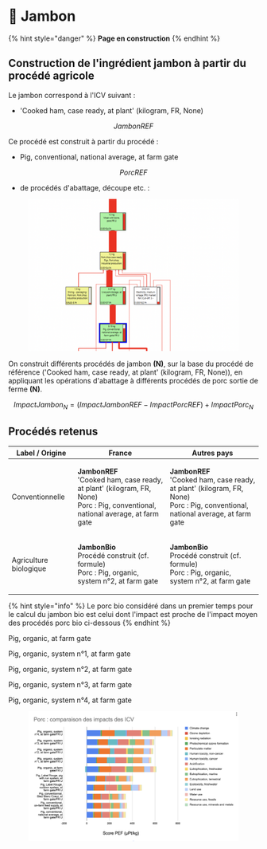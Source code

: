 # 🐖 Jambon



{% hint style="danger" %}
**Page en construction**
{% endhint %}

## Construction de l'ingrédient jambon à partir du procédé agricole

Le jambon correspond à l'ICV suivant :&#x20;

* 'Cooked ham, case ready, at plant' (kilogram, FR, None)

$$
JambonREF
$$

Ce procédé est construit à partir du procédé :&#x20;

* Pig, conventional, national average, at farm gate

$$
PorcREF
$$

* de procédés d'abattage, découpe etc. :

<figure><img src="../../.gitbook/assets/porc.png" alt=""><figcaption></figcaption></figure>

On construit différents procédés de jambon **(N)**, sur la base du procédé de référence ('Cooked ham, case ready, at plant' (kilogram, FR, None)), en appliquant les opérations d'abattage à différents procédés de porc sortie de ferme **(N)**.

$$
ImpactJambon_N = (ImpactJambonREF - ImpactPorcREF )+ImpactPorc_N
$$

## Procédés retenus

| Label / Origine        | France                                                                                                                                                                    | Autres pays                                                                                                                                                               |
| ---------------------- | ------------------------------------------------------------------------------------------------------------------------------------------------------------------------- | ------------------------------------------------------------------------------------------------------------------------------------------------------------------------- |
| Conventionnelle        | <p><strong>JambonREF</strong><br><strong></strong>'Cooked ham, case ready, at plant' (kilogram, FR, None)<br>Porc : Pig, conventional, national average, at farm gate</p> | <p><strong>JambonREF</strong><br><strong></strong>'Cooked ham, case ready, at plant' (kilogram, FR, None)<br>Porc : Pig, conventional, national average, at farm gate</p> |
| Agriculture biologique | <p><strong>JambonBio</strong><br>Procédé construit (cf. formule)<br>Porc : Pig, organic, system n°2, at farm gate</p>                                                     | <p><strong>JambonBio</strong><br>Procédé construit (cf. formule)<br>Porc : Pig, organic, system n°2, at farm gate</p>                                                     |

{% hint style="info" %}
Le porc bio considéré dans un premier temps pour le calcul du jambon bio est celui dont l'impact est proche de l'impact moyen des procédés porc bio ci-dessous
{% endhint %}

Pig, organic, at farm gate

Pig, organic, system n°1, at farm gate

Pig, organic, system n°2, at farm gate

Pig, organic, system n°3, at farm gate

Pig, organic, system n°4, at farm gate

<figure><img src="../../.gitbook/assets/image (5).png" alt=""><figcaption></figcaption></figure>

